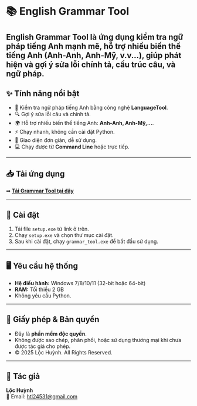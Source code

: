
# 📚 English Grammar Tool

**English Grammar Tool** là ứng dụng kiểm tra ngữ pháp tiếng Anh mạnh mẽ, hỗ trợ nhiều biến thể tiếng Anh (Anh-Anh, Anh-Mỹ, v.v...), giúp phát hiện và gợi ý sửa lỗi chính tả, cấu trúc câu, và ngữ pháp.
---

## ✨ Tính năng nổi bật
- 📝 Kiểm tra ngữ pháp tiếng Anh bằng công nghệ **LanguageTool**.
- 🔍 Gợi ý sửa lỗi câu và chính tả.
- 🌍 Hỗ trợ nhiều biến thể tiếng Anh: **Anh-Anh, Anh-Mỹ,...**.
- ⚡ Chạy nhanh, không cần cài đặt Python.
- 🎯 Giao diện đơn giản, dễ sử dụng.
- 💻 Chạy được từ **Command Line** hoặc trực tiếp.

---

## 📥 Tải ứng dụng

➡ **[Tải Grammar Tool tại đây](https://drive.usercontent.google.com/download?id=1mRUdM2ovjz_1MY6GJL-UcuxbbSL_gdIA&export=download&authuser=0&confirm=t&uuid=48d210c0-cf0c-4329-b806-d8c684e4d443&at=AN8xHoopaYBMr0_ZR22xeOSS-t80:1755134875460)**  


---

## 🚀 Cài đặt
1. Tải file `setup.exe` từ link ở trên.
2. Chạy `setup.exe` và chọn thư mục cài đặt.
3. Sau khi cài đặt, chạy `grammar_tool.exe` để bắt đầu sử dụng.

---

## 🖥 Yêu cầu hệ thống
- **Hệ điều hành:** Windows 7/8/10/11 (32-bit hoặc 64-bit)
- **RAM:** Tối thiểu 2 GB
- Không yêu cầu Python.

---

## 📜 Giấy phép & Bản quyền
- Đây là **phần mềm độc quyền**.
- Không được sao chép, phân phối, hoặc sử dụng thương mại khi chưa được tác giả cho phép.
- © 2025 Lộc Huỳnh. All Rights Reserved.

---

## 👤 Tác giả
**Lộc Huỳnh**  
📧 Email: [htl24531@gmail.com](mailto:htl24531@gmail.com)  
